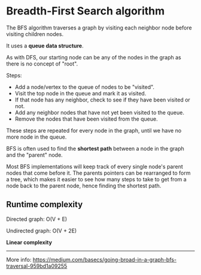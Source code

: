 # Breadth-First Search algorithm

The BFS algorithm traverses a graph by visiting each neighbor node before visiting children nodes.

It uses a **queue data structure**.

As with DFS, our starting node can be any of the nodes in the graph as there is no concept of "root".

Steps:

* Add a node/vertex to the queue of nodes to be "visited".
* Visit the top node in the queue and mark it as visited.
* If that node has any neighbor, check to see if they have been visited or not.
* Add any neighbor nodes that have not yet been visited to the queue.
* Remove the nodes that have been visited from the queue.

These steps are repeated for every node in the graph, until we have no more node in the queue.

BFS is often used to find the **shortest path** between a node in the graph and the "parent" node.

Most BFS implementations will keep track of every single node's parent nodes that come before it.
The parents pointers can be rearranged to form a tree, which makes it easier to see how many steps to take to get from a node back to the parent node, hence finding the shortest path.

## Runtime complexity

Directed graph: O(V + E)

Undirected graph: O(V + 2E)

**Linear complexity**

---

More info: https://medium.com/basecs/going-broad-in-a-graph-bfs-traversal-959bd1a09255
